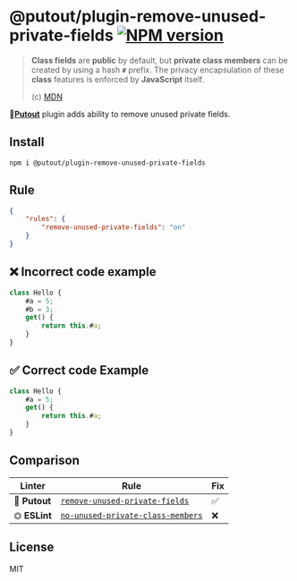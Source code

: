 # @putout/plugin-remove-unused-private-fields [![NPM version][NPMIMGURL]][NPMURL]

[NPMIMGURL]: https://img.shields.io/npm/v/@putout/plugin-remove-unused-private-fields.svg?style=flat&longCache=true
[NPMURL]: https://npmjs.org/package/@putout/plugin-remove-unused-private-fields"npm"

> **Class fields** are **public** by default, but **private class members** can be created by using a hash **`#`** prefix. The privacy encapsulation of these **class** features is enforced by **JavaScript** itself.
>
> (c) [MDN](https://developer.mozilla.org/en-US/docs/Web/JavaScript/Reference/Classes/Private_class_fields)

🐊[**Putout**](https://github.com/coderaiser/putout) plugin adds ability to remove unused private fields.

## Install

```
npm i @putout/plugin-remove-unused-private-fields
```

## Rule

```json
{
    "rules": {
        "remove-unused-private-fields": "on"
    }
}
```

## ❌ Incorrect code example

```js
class Hello {
    #a = 5;
    #b = 3;
    get() {
        return this.#a;
    }
}
```

## ✅ Correct code Example

```js
class Hello {
    #a = 5;
    get() {
        return this.#a;
    }
}
```

## Comparison

Linter | Rule | Fix
--------|-------|------------|
🐊 **Putout** | [`remove-unused-private-fields`](https://github.com/coderaiser/putout/tree/master/packages/plugin-remove-unused-private-fields#readme) | ✅
⏣ **ESLint** | [`no-unused-private-class-members`](https://eslint.org/docs/rules/no-unused-private-class-members) | ❌

## License

MIT
